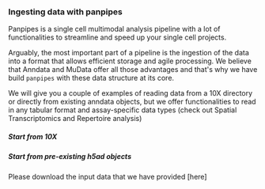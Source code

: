 ### Ingesting data with panpipes

Panpipes is a single cell multimodal analysis pipeline with a lot of functionalities to streamline and speed up your single cell projects.

Arguably, the most important part of a pipeline is the ingestion of the data into a format that allows efficient storage and agile processing. We believe that Anndata and MuData offer all those advantages and that's why we have build `panpipes` with these data structure at its core.

We will give you a couple of examples of reading data from a 10X directory or directly from existing anndata objects, but we offer functionalities to read in any tabular format and assay-specific data types (check out Spatial Transcriptomics and Repertoire analysis)


##### Start from 10X 

##### Start from pre-existing h5ad objects

Please download the input data that we have provided [here]
